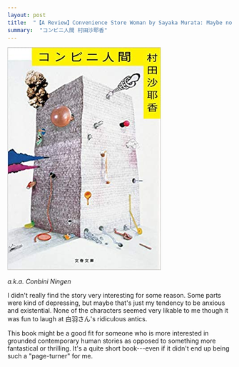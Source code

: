 ```yaml
---
layout: post
title:  "【A Review】Convenience Store Woman by Sayaka Murata: Maybe not the right novel for me"
summary:  "コンビニ人間 村田沙耶香"
---
```


<img src="/images/konbininingen.jpg" class="float-md-right ml-3"/>

*a.k.a. Conbini Ningen*

I didn't really find the story very interesting for some reason. Some parts were kind of depressing, but maybe that's just my tendency to be anxious and existential. None of the characters seemed very likable to me though it was fun to laugh at 白羽さん's ridiculous antics.

This book might be a good fit for someone who is more interested in grounded contemporary human stories as opposed to something more fantastical or thrilling. It's a quite short book---even if it didn't end up being such a "page-turner" for me.